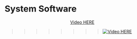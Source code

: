 # System Software
<head>
        <p align="center">
             <a href="http://blogs.kpi.kharkov.ua/v2/asm/prakticheskie-zanyatiya-sp/" target="_blank">
                Video HERE
             </a>
         </p>   
</head>

 >>>>>>>>   [![Video HERE](https://j.gifs.com/jY21N5.gif)](https://youtu.be/v-3LcLwyYlU) 
